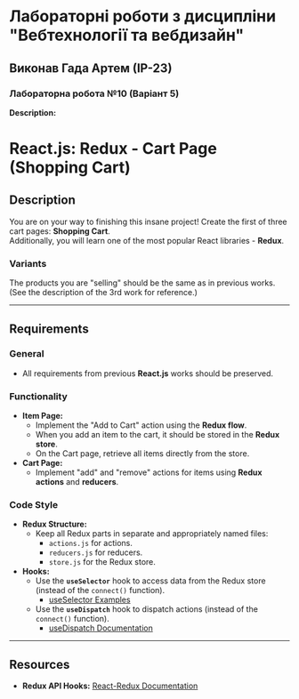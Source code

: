 # Лабораторні роботи з дисципліни "Вебтехнології та вебдизайн"
## Виконав Гада Артем (ІР-23)
### Лабораторна робота №10 (Варіант 5)
**Description:**  
# React.js: Redux - Cart Page (Shopping Cart)

## Description
You are on your way to finishing this insane project! Create the first of three cart pages: **Shopping Cart**.  
Additionally, you will learn one of the most popular React libraries - **Redux**.

### Variants
The products you are "selling" should be the same as in previous works. (See the description of the 3rd work for reference.)

---

## Requirements

### General
- All requirements from previous **React.js** works should be preserved.

### Functionality
- **Item Page:**
  - Implement the "Add to Cart" action using the **Redux flow**.
  - When you add an item to the cart, it should be stored in the **Redux store**.
  - On the Cart page, retrieve all items directly from the store.
- **Cart Page:**
  - Implement "add" and "remove" actions for items using **Redux actions** and **reducers**.

### Code Style
- **Redux Structure:**
  - Keep all Redux parts in separate and appropriately named files:
    - `actions.js` for actions.
    - `reducers.js` for reducers.
    - `store.js` for the Redux store.
- **Hooks:**
  - Use the **`useSelector`** hook to access data from the Redux store (instead of the `connect()` function).
    - [useSelector Examples](https://react-redux.js.org/api/hooks#useselector-examples)
  - Use the **`useDispatch`** hook to dispatch actions (instead of the `connect()` function).
    - [useDispatch Documentation](https://react-redux.js.org/api/hooks#usedispatch)

---

## Resources
- **Redux API Hooks:** [React-Redux Documentation](https://react-redux.js.org/api/hooks)
